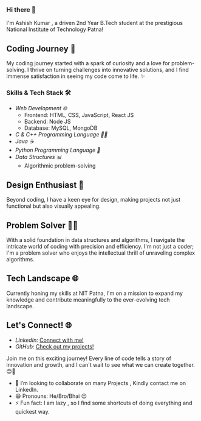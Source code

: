 ### Hi there 👋
I'm Ashish Kumar , a driven 2nd Year B.Tech student at the prestigious National Institute of Technology Patna!



## Coding Journey 🌟

My coding journey started with a spark of curiosity and a love for problem-solving. I thrive on turning challenges into innovative solutions, and I find immense satisfaction in seeing my code come to life. ✨

### Skills & Tech Stack 🛠

- *Web Development 🌐*
  - Frontend: HTML, CSS, JavaScript, React JS
  - Backend: Node JS
  - Database: MySQL, MongoDB
- *C & C++ Programming Language 🧑‍💻*
- *Java ☕*
- *Python Programming Language 🐍*
- *Data Structures 📊*
  - Algorithmic problem-solving

## Design Enthusiast 🎨

Beyond coding, I have a keen eye for design, making projects not just functional but also visually appealing.


## Problem Solver 🤔💡

With a solid foundation in data structures and algorithms, I navigate the intricate world of coding with precision and efficiency. I'm not just a coder; I'm a problem solver who enjoys the intellectual thrill of unraveling complex algorithms.

## Tech Landscape 🌐

Currently honing my skills at NIT Patna, I'm on a mission to expand my knowledge and contribute meaningfully to the ever-evolving tech landscape.


## Let's Connect! 🌐

- *LinkedIn:* [Connect with me!](https://www.linkedin.com/in/ashish-kumar-nitp/)
- *GitHub:* [Check out my projects!](https://github.com/ashishkr375)

Join me on this exciting journey! Every line of code tells a story of innovation and growth, and I can't wait to see what we can create together. 😊🚀

- 👯 I’m looking to collaborate on many Projects , Kindly contact me on LinkedIn.
- 😄 Pronouns: He/Bro/Bhai 😉
- ⚡ Fun fact: I am lazy , so I find some shortcuts of doing everything and quickest way.

